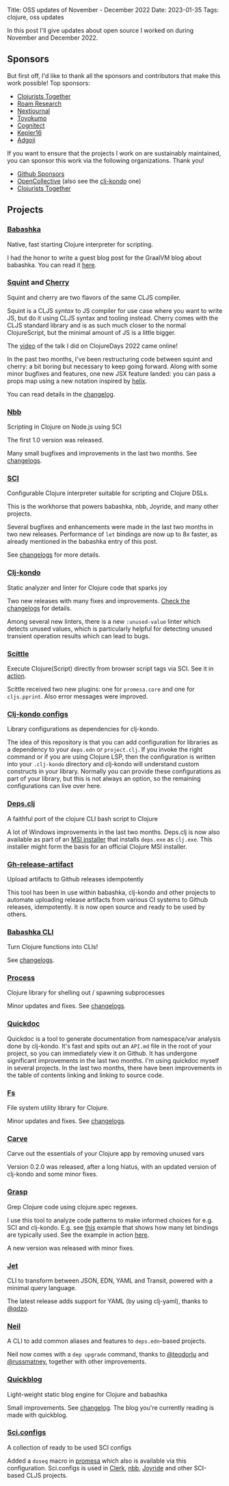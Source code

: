 Title: OSS updates of November - December 2022
Date: 2023-01-35
Tags: clojure, oss updates

In this post I'll give updates about open source I worked on during November and December 2022.

## Sponsors

But first off, I'd like to thank all the sponsors and contributors that make
this work possible! Top sponsors:

- [Clojurists Together](https://clojuriststogether.org/)
- [Roam Research](https://roamresearch.com/)
- [Nextjournal](https://nextjournal.com/)
- [Toyokumo](https://toyokumo.co.jp/)
- [Cognitect](https://www.cognitect.com/)
- [Kepler16](https://kepler16.com/)
- [Adgoji](https://www.adgoji.com/)

If you want to ensure that the projects I work on are sustainably maintained,
you can sponsor this work via the following organizations. Thank you!

- [Github Sponsors](https://github.com/sponsors/borkdude)
- [OpenCollective](https://opencollective.com/babashka) (also see the [clj-kondo](https://opencollective.com/clj-kondo) one)
- [Clojurists Together](https://www.clojuriststogether.org/)


## Projects

<!-- November: https://github.com/borkdude?tab=overview&from=2022-11-01&to=2022-11-30 -->
<!-- October: https://github.com/borkdude?tab=overview&from=2022-10-01&to=2022-10-31 -->

### [Babashka](https://github.com/babashka/babashka)

Native, fast starting Clojure interpreter for scripting.

I had the honor to write a guest blog post for the GraalVM blog about
babashka. You can read it
[here](https://medium.com/graalvm/babashka-how-graalvm-helped-create-a-fast-starting-scripting-environment-for-clojure-b0fcc38b0746).

### [Squint](https://github.com/squint-cljs/squint) and [Cherry](https://github.com/squint-cljs/cherry)

Squint and cherry are two flavors of the same CLJS compiler.

Squint is a CLJS _syntax_ to JS compiler for use case where you want to write
JS, but do it using CLJS syntax and tooling instead.  Cherry comes with the CLJS
standard library and is as such much closer to the normal ClojureScript, but the
minimal amount of JS is a little bigger.

The [video](https://www.youtube.com/watch?v=oCd74TQ-gf4) of the talk I did on ClojureDays 2022 came online!

In the past two months, I've been restructuring code between squint and cherry:
a bit boring but necessary to keep going forward.  Along with some minor
bugfixes and features, one new JSX feature landed: you can pass a props map
using a new notation inspired by [helix](https://github.com/lilactown/helix).

You can read details in the
[changelog](https://github.com/squint-cljs/squint/blob/main/CHANGELOG.md).

### [Nbb](https://github.com/babashka/nbb)

Scripting in Clojure on Node.js using SCI

The first 1.0 version was released.

Many small bugfixes and improvements in the last two months. See [changelogs](https://github.com/babashka/nbb/blob/main/CHANGELOG.md).

### [SCI](https://github.com/babashka/sci)

Configurable Clojure interpreter suitable for scripting and Clojure DSLs.

This is the workhorse that powers babashka, nbb, Joyride, and many other projects.

Several bugfixes and enhancements were made in the last two months in two new releases.
Performance of `let` bindings are now up to 8x faster, as already mentioned in the babashka entry of this post.

See [changelogs](https://github.com/babashka/sci/blob/master/CHANGELOG.md) for more details.

### [Clj-kondo](https://github.com/clj-kondo/clj-kondo)

Static analyzer and linter for Clojure code that sparks joy

Two new releases with many fixes and improvements. [Check the
changelogs](https://github.com/clj-kondo/clj-kondo/blob/master/CHANGELOG.md) for
details.

Among several new linters, there is a new `:unused-value` linter which detects
unused values, which is particularly helpful for detecting unused transient
operation results which can lead to bugs.

### [Scittle](https://github.com/babashka/scittle)

Execute Clojure(Script) directly from browser script tags via SCI.
See it in [action](https://babashka.org/scittle/).

Scittle received two new plugins: one for `promesa.core` and one for
`cljs.pprint`. Also error messages were improved.

### [Clj-kondo configs](https://github.com/clj-kondo/configs)

Library configurations as dependencies for clj-kondo.

The idea of this repository is that you can add configuration for libraries as a
dependency to your `deps.edn` or `project.clj`.  If you invoke the right command
or if you are using Clojure LSP, then the configuration is written into your
`.clj-kondo` directory and clj-kondo will understand custom constructs in your
library.  Normally you can provide these configurations as part of your library,
but this is not always an option, so the remaining configurations can live over
here.

### [Deps.clj](https://github.com/borkdude/deps.clj)

A faithful port of the clojure CLI bash script to Clojure

A lot of Windows improvements in the last two months. Deps.clj is now also available as part of an [MSI installer](https://github.com/casselc/clj-msi/releases) that installs `deps.exe` as `clj.exe`.
This installer might form the basis for an official Clojure MSI installer.

### [Gh-release-artifact](https://github.com/borkdude/gh-release-artifact)

Upload artifacts to Github releases idempotently

This tool has been in use within babashka, clj-kondo and other projects to
automate uploading release artifacts from various CI systems to Github releases,
idempotently. It is now open source and ready to be used by others.

### [Babashka CLI](https://github.com/babashka/cli)

Turn Clojure functions into CLIs!

See [changelogs](https://github.com/babashka/cli/blob/main/CHANGELOG.md).

### [Process](https://github.com/babashka/process)

Clojure library for shelling out / spawning subprocesses

Minor updates and fixes. See [changelogs](https://github.com/babashka/process/blob/master/CHANGELOG.md).

### [Quickdoc](https://github.com/borkdude/quickdoc)

Quickdoc is a tool to generate documentation from namespace/var analysis done by
clj-kondo. It's fast and spits out an `API.md` file in the root of your project,
so you can immediately view it on Github. It has undergone significant
improvements in the last two months. I'm using quickdoc myself in several
projects. In the last two months, there have been improvements in the table of
contents linking and linking to source code.

### [Fs](https://github.com/babashka/fs)

File system utility library for Clojure.

Minor updates and fixes. See [changelogs](https://github.com/babashka/fs/blob/master/CHANGELOG.md#changelog).

### [Carve](https://github.com/borkdude/carve)

Carve out the essentials of your Clojure app by removing unused vars

Version 0.2.0 was released, after a long hiatus, with an updated version of clj-kondo and some minor fixes.

### [Grasp](https://github.com/borkdude/grasp)

Grep Clojure code using clojure.spec regexes.

I use this tool to analyze code patterns to make informed choices for e.g. SCI and clj-kondo.
E.g. see [this](https://github.com/borkdude/grasp/blob/master/examples/let_bindings.clj) example that shows how many let bindings are typically used.
See the example in action [here](https://twitter.com/borkdude/status/1582320503049826304).

A new version was released with minor fixes.

### [Jet](https://github.com/borkdude/jet)

CLI to transform between JSON, EDN, YAML and Transit, powered with a minimal
query language.

The latest release adds support for YAML (by using clj-yaml), thanks to [@qdzo](https://github.com/qdzo).

### [Neil](https://github.com/babashka/neil)

A CLI to add common aliases and features to `deps.edn`-based projects.

Neil now comes with a `dep upgrade` command, thanks to [@teodorlu](https://github.com/teodorlu) and [@russmatney](https://github.com/russmatney), together with other improvements.

### [Quickblog](https://github.com/borkdude/quickblog)

Light-weight static blog engine for Clojure and babashka

Small improvements. See [changelog](https://github.com/borkdude/quickblog/blob/main/CHANGELOG.md#changelog). 
The blog you're currently reading is made with quickblog.

### [Sci.configs](https://github.com/babashka/sci.configs)

A collection of ready to be used SCI configs

Added a `doseq` macro in [promesa](https://github.com/funcool/promesa) which also is available via this
configuration. Sci.configs is used in [Clerk](https://github.com/nextjournal/clerk), [nbb](https://github.com/babashka/nbb), [Joyride](https://github.com/BetterThanTomorrow/joyride/) and other SCI-based
CLJS projects.
